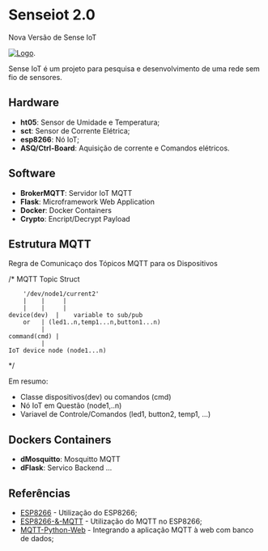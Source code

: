 
Senseiot 2.0
============
Nova Versão de Sense IoT


[![Logo](https://raw.githubusercontent.com/GaragemHacker/senseiot/master/sense1.0/images/sense_iot2_128x128.png)](https://github.com/Garagem-Hacker/senseiot/).

Sense IoT é um projeto para pesquisa e desenvolvimento de uma rede sem fio de
sensores.


Hardware
--------

* **ht05**: Sensor de Umidade e Temperatura;
* **sct**: Sensor de Corrente Elétrica;
* **esp8266**: Nó IoT;
* **ASQ/Ctrl-Board**: Aquisição de corrente e Comandos elétricos.


Software
--------
* **BrokerMQTT**: Servidor IoT MQTT
* **Flask**: Microframework Web Application
* **Docker**: Docker Containers
* **Crypto**: Encript/Decrypt Payload

Estrutura MQTT
--------------
Regra de Comunicaço dos Tópicos MQTT para os Dispositivos

/*		   MQTT Topic Struct

 	    '/dev/node1/current2'
		|    |     |
		|    |     |
  	device(dev)  |    variable to sub/pub 
  		or   | (led1..n,temp1...n,button1...n)
 		     |
	command(cmd) |
 		     |
	IoT device node (node1...n)

*/

 Em resumo:
* Classe dispositivos(dev) ou comandos (cmd)
* Nó IoT em Questão (node1,..n)
* Variavel de Controle/Comandos (led1, button2, temp1, ...)


Dockers Containers
------------------
* **dMosquitto**: Mosquitto MQTT
* **dFlask**: Servico Backend
...


Referências 
-----------

 * [ESP8266](https://github.com/Garagem-Hacker/senseiot/wiki) - Utilização do ESP8266;
 * [ESP8266-&-MQTT](https://github.com/edgarreis/ESP8266-MQTT-Arduino) - Utilização do MQTT no ESP8266;
 * [MQTT-Python-Web](https://douglaszuqueto.com/artigos/integrando-a-aplicacao-web-com-banco-de-dados) - Integrando a aplicação MQTT à web com banco de dados;
 
